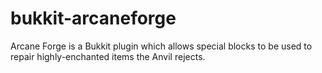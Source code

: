 bukkit-arcaneforge
==================

Arcane Forge is a Bukkit plugin which allows special blocks to be used to repair highly-enchanted items the Anvil rejects.